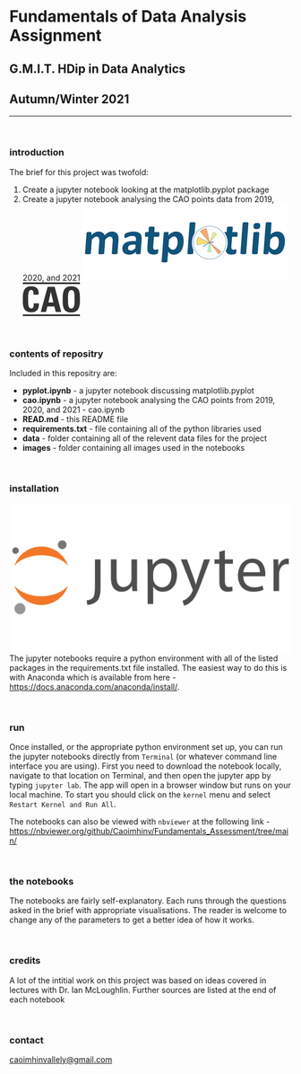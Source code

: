 # Fundamentals of Data Analysis Assignment

## G.M.I.T. HDip in Data Analytics

## Autumn/Winter 2021
---

<br>

### introduction
The brief for this project was twofold:
1. Create a jupyter notebook looking at the matplotlib.pyplot package
2. Create a jupyter notebook analysing the CAO points data from 2019, 2020, and 2021
![jupyter_logo](Images/Matplotlib2.png)
![jupyter_logo](Images/cao.png)

<br>

### contents of repositry
Included in this repositry are:
- **pyplot.ipynb** - a jupyter notebook discussing matplotlib.pyplot
- **cao.ipynb** - a jupyter notebook analysing the CAO points from 2019, 2020, and 2021 - cao.ipynb
- **READ.md** - this README file
- **requirements.txt** - file containing all of the python libraries used
- **data** - folder containing all of the relevent data files for the project
- **images** - folder containing all images used in the notebooks

<br>

### installation
![jupyter_logo](Images/jupyter_logo.png)
The jupyter notebooks require a python environment with all of the listed packages in the requirements.txt file installed. The easiest way to do this is with Anaconda which is available from here - https://docs.anaconda.com/anaconda/install/.

<br>

### run
Once installed, or the appropriate python environment set up, you can run the jupyter notebooks directly from `Terminal` (or whatever command line interface you are using). First you need to download the notebook locally, navigate to that location on Terminal, and then open the jupyter app by typing `jupyter lab`. The app will open in a browser window but runs on your local machine. To start you should click on the `kernel` menu and select `Restart Kernel and Run All`.  

The notebooks can also be viewed with `nbviewer` at the following link - https://nbviewer.org/github/Caoimhinv/Fundamentals_Assessment/tree/main/

<br>

### the notebooks
The notebooks are fairly self-explanatory. Each runs through the questions asked in the brief with appropriate visualisations. The reader is welcome to change any of the parameters to get a better idea of how it works. 

<br>

### credits
A lot of the intitial work on this project was based on ideas covered in lectures with Dr. Ian McLoughlin. Further sources are listed at the end of each notebook

<br>

### contact
caoimhinvallely@gmail.com